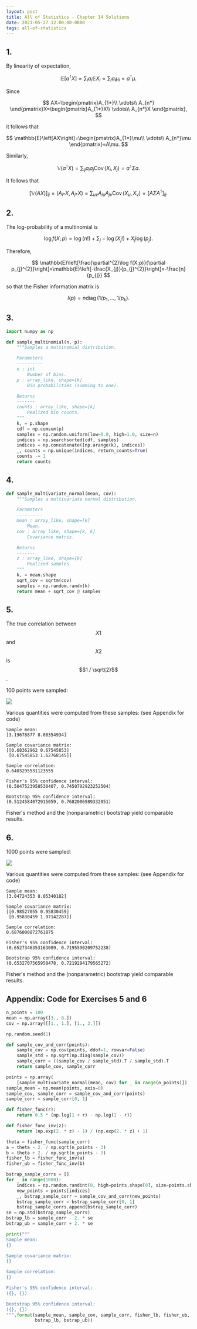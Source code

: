 ```yaml
---
layout: post
title: All of Statistics - Chapter 14 Solutions
date: 2021-05-27 12:00:00-0800
tags: all-of-statistics
---
```


## 1.

By linearity of expectation,

$$
\mathbb{E}\left[a^{\intercal}X\right]=\sum_{i}a_{i}\mathbb{E}X_{i}=\sum_{i}a_{i}\mu_{i}=a^{\intercal}\mu.
$$

Since

$$
AX=\begin{pmatrix}A_{1*}\\
\vdots\\
A_{n*}
\end{pmatrix}X=\begin{pmatrix}A_{1*}X\\
\vdots\\
A_{n*}X
\end{pmatrix},
$$

it follows that

$$
\mathbb{E}\left[AX\right]=\begin{pmatrix}A_{1*}\mu\\
\vdots\\
A_{n*}\mu
\end{pmatrix}=A\mu.
$$

Similarly,

$$
\mathbb{V}(a^{\intercal}X)=\sum_{ij}a_{i}a_{j}\operatorname{Cov}(X_{i},X_{j})=a^{\intercal}\Sigma a.
$$

It follows that

$$
[\mathbb{V}(AX)]_{ij}=(A_{i*}X,A_{j*}X)=\sum_{uv}A_{iu}A_{jv}\operatorname{Cov}(X_{u},X_{v})=[A\Sigma A^{\intercal}]_{ij}.
$$

## 2.

The log-probability of a multinomial is

$$
\log f(X;p)=\log(n!)+\sum_{j}-\log(X_{j}!)+X_{j}\log(p_{j}).
$$

Therefore,

$$
\mathbb{E}\left[\frac{\partial^{2}\log f(X;p)}{\partial p_{j}^{2}}\right]=\mathbb{E}\left[-\frac{X_{j}}{p_{j}^{2}}\right]=-\frac{n}{p_{j}}
$$

so that the Fisher information matrix is

$$
I(p)=n\operatorname{diag}(1/p_{1},\ldots,1/p_{k}).
$$

## 3.

```python
import numpy as np

def sample_multinomial(n, p):
    """Samples a multinomial distribution.

    Parameters
    ----------
    n : int
        Number of bins.
    p : array_like, shape=[k]
        Bin probabilities (summing to one).

    Returns
    -------
    counts : array_like, shape=[k]
        Realized bin counts.
    """
    k, = p.shape
    cdf = np.cumsum(p)
    samples = np.random.uniform(low=0.0, high=1.0, size=n)
    indices = np.searchsorted(cdf, samples)
    indices = np.concatenate([np.arange(k), indices])
    _, counts = np.unique(indices, return_counts=True)
    counts -= 1
    return counts
```

## 4.

```python
def sample_multivariate_normal(mean, cov):
    """Samples a multivariate normal distribution.

    Parameters
    ----------
    mean : array_like, shape=[k]
        Mean.
    cov : array_like, shape=[k, k]
        Covariance matrix.

    Returns
    -------
    z : array_like, shape=[k]
        Realized samples.
    """
    k, = mean.shape
    sqrt_cov = sqrtm(cov)
    samples = np.random.randn(k)
    return mean + sqrt_cov @ samples
```

## 5.

The true correlation between $$X1$$ and $$X2$$ is $$1 / \sqrt{2}$$.

100 points were sampled:

![](/assets/img/all-of-statistics-chapter-14/q5.png)

Various quantities were computed from these samples: (see Appendix for code)

```
Sample mean:
[3.19678877 8.08354934]

Sample covariance matrix:
[[0.68362962 0.67545853]
 [0.67545853 1.62768145]]

Sample correlation:
0.6403295531123555

Fisher's 95% confidence interval:
(0.5047523958530407, 0.7450792923252504)

Bootstrap 95% confidence interval:
(0.5124584072915059, 0.7682006989332051)
```

Fisher's method and the (nonparametric) bootstrap yield comparable results.

## 6.

1000 points were sampled:

![](/assets/img/all-of-statistics-chapter-14/q6.png)

Various quantities were computed from these samples: (see Appendix for code)

```
Sample mean:
[3.04724353 8.05340182]

Sample covariance matrix:
[[0.98527055 0.95830459]
 [0.95830459 1.97142287]]

Sample correlation:
0.6876000872761875

Fisher's 95% confidence interval:
(0.6527346353163089, 0.7195590209752238)

Bootstrap 95% confidence interval:
(0.6532707565958478, 0.7219294179565272)
```

Fisher's method and the (nonparametric) bootstrap yield comparable results.

## Appendix: Code for Exercises 5 and 6

```python
n_points = 100
mean = np.array([3., 8.])
cov = np.array([[1., 1.], [1., 2.]])

np.random.seed(1)

def sample_cov_and_corr(points):
    sample_cov = np.cov(points, ddof=1, rowvar=False)
    sample_std = np.sqrt(np.diag(sample_cov))
    sample_corr = ((sample_cov / sample_std).T / sample_std).T
    return sample_cov, sample_corr

points = np.array(
    [sample_multivariate_normal(mean, cov) for _ in range(n_points)])
sample_mean = np.mean(points, axis=0)
sample_cov, sample_corr = sample_cov_and_corr(points)
sample_corr = sample_corr[0, 1]

def fisher_func(r):
    return 0.5 * (np.log(1 + r) - np.log(1 - r))

def fisher_func_inv(z):
    return (np.exp(2. * z) - 1) / (np.exp(2. * z) + 1)

theta = fisher_func(sample_corr)
a = theta - 2. / np.sqrt(n_points - 3)
b = theta + 2. / np.sqrt(n_points - 3)
fisher_lb = fisher_func_inv(a)
fisher_ub = fisher_func_inv(b)

bstrap_sample_corrs = []
for _ in range(1000):
    indices = np.random.randint(0, high=points.shape[0], size=points.shape[0])
    new_points = points[indices]
    _, bstrap_sample_corr = sample_cov_and_corr(new_points)
    bstrap_sample_corr = bstrap_sample_corr[0, 1]
    bstrap_sample_corrs.append(bstrap_sample_corr)
se = np.std(bstrap_sample_corrs)
bstrap_lb = sample_corr - 2. * se
bstrap_ub = sample_corr + 2. * se

print("""
Sample mean:
{}

Sample covariance matrix:
{}

Sample correlation:
{}

Fisher's 95% confidence interval:
({}, {})

Bootstrap 95% confidence interval:
({}, {})
""".format(sample_mean, sample_cov, sample_corr, fisher_lb, fisher_ub,
           bstrap_lb, bstrap_ub))
```
